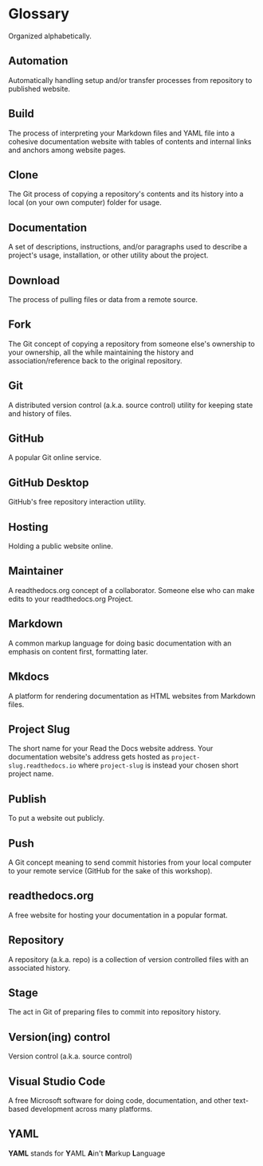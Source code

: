 # Glossary

Organized alphabetically.

## Automation

Automatically handling setup and/or transfer processes from repository to published website.

## Build

The process of interpreting your Markdown files and YAML file into a cohesive documentation website with tables of contents and internal links and anchors among website pages.

## Clone

The Git process of copying a repository's contents and its history into a local (on your own computer) folder for usage.

## Documentation

A set of descriptions, instructions, and/or paragraphs used to describe a project's usage, installation, or other utility about the project.

## Download

The process of pulling files or data from a remote source.

## Fork

The Git concept of copying a repository from someone else's ownership to your ownership, all the while maintaining the history and association/reference back to the original repository.

## Git

A distributed version control (a.k.a. source control) utility for keeping state and history of files.

## GitHub

A popular Git online service.

## GitHub Desktop

GitHub's free repository interaction utility.

## Hosting

Holding a public website online.

## Maintainer

A readthedocs.org concept of a collaborator.  Someone else who can make edits to your readthedocs.org Project.

## Markdown

A common markup language for doing basic documentation with an emphasis on content first, formatting later.

## Mkdocs

A platform for rendering documentation as HTML websites from Markdown files.

## Project Slug

The short name for your Read the Docs website address.  Your documentation website's address gets hosted as `project-slug.readthedocs.io` where `project-slug` is instead your chosen short project name.

## Publish

To put a website out publicly.

## Push

A Git concept meaning to send commit histories from your local computer to your remote service (GitHub for the sake of this workshop).

## readthedocs.org

A free website for hosting your documentation in a popular format.

## Repository

A repository (a.k.a. repo) is a collection of version controlled files with an associated history.

## Stage

The act in Git of preparing files to commit into repository history.

## Version(ing) control

Version control (a.k.a. source control) 

## Visual Studio Code

A free Microsoft software for doing code, documentation, and other text-based development across many platforms.

## YAML

**YAML** stands for **Y**AML **A**in't **M**arkup **L**anguage
